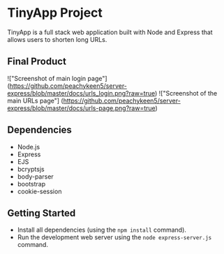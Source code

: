 # TinyApp Project

TinyApp is a full stack web application built with Node and Express that allows users to shorten long URLs.

## Final Product

!["Screenshot of main login page"] (https://github.com/peachykeen5/server-express/blob/master/docs/urls_login.png?raw=true)
!["Screenshot of the main URLs page"] (https://github.com/peachykeen5/server-express/blob/master/docs/urls-page.png?raw=true)

## Dependencies
- Node.js
- Express
- EJS
- bcryptsjs
- body-parser
- bootstrap
- cookie-session

## Getting Started

- Install all dependencies (using the `npm install` command).
- Run the development web server using the `node express-server.js` command.
